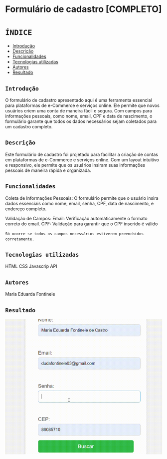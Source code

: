 #  Formulário de cadastro [COMPLETO]
 
# `ÍNDICE`
 
* [Introdução](#introdução)
* [Descrição](#descrição)
* [Funcionalidades](#funcionalidades)
* [Tecnologias utilizadas](#tecnologias-utilizadas)
* [Autores](#autores)
* [Resultado](#resultado)
 
## `Introdução`
O formulário de cadastro apresentado aqui é uma ferramenta essencial para plataformas de e-Commerce e serviços online. Ele permite que novos usuários criem uma conta de maneira fácil e segura. Com campos para informações pessoais, como nome, email, CPF e data de nascimento, o formulário garante que todos os dados necessários sejam coletados para um cadastro completo.
 
 
## `Descrição`
Este formulário de cadastro foi projetado para facilitar a criação de contas em plataformas de e-Commerce e serviços online. Com um layout intuitivo e responsivo, ele permite que os usuários insiram suas informações pessoais de maneira rápida e organizada.
 
 
## `Funcionalidades`
Coleta de Informações Pessoais:
O formulário permite que o usuário insira dados essenciais como nome, email, senha, CPF, data de nascimento, e endereço completo.
 
Validação de Campos:
Email: Verificação automáticamente o formato correto do email.
CPF: Validação para garantir que o CPF inserido é válido

 ``Só ocorre se todos os campos necessários estiverem preenchidos corretamente.``
 
 
 ## `Tecnologias utilizadas`
 HTML
 CSS
 Javascrip
 API
 
 ## ``Autores``
Maria Eduarda Fontinele

 ## `Resultado`

 ![](img/grava18.10.gif)
 